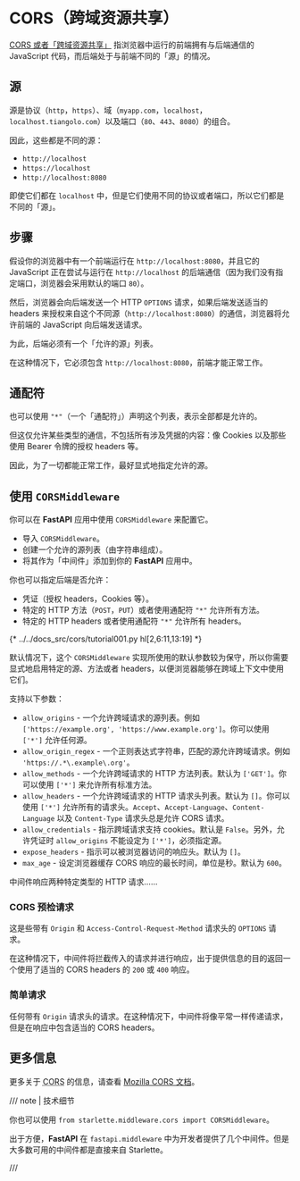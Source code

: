 # CORS（跨域资源共享）

<a href="https://developer.mozilla.org/en-US/docs/Web/HTTP/CORS" class="external-link" target="_blank">CORS 或者「跨域资源共享」</a> 指浏览器中运行的前端拥有与后端通信的 JavaScript 代码，而后端处于与前端不同的「源」的情况。

## 源

源是协议（`http`，`https`）、域（`myapp.com`，`localhost`，`localhost.tiangolo.com`）以及端口（`80`、`443`、`8080`）的组合。

因此，这些都是不同的源：

* `http://localhost`
* `https://localhost`
* `http://localhost:8080`

即使它们都在 `localhost` 中，但是它们使用不同的协议或者端口，所以它们都是不同的「源」。

## 步骤

假设你的浏览器中有一个前端运行在 `http://localhost:8080`，并且它的 JavaScript 正在尝试与运行在 `http://localhost` 的后端通信（因为我们没有指定端口，浏览器会采用默认的端口 `80`）。

然后，浏览器会向后端发送一个 HTTP `OPTIONS` 请求，如果后端发送适当的 headers 来授权来自这个不同源（`http://localhost:8080`）的通信，浏览器将允许前端的 JavaScript 向后端发送请求。

为此，后端必须有一个「允许的源」列表。

在这种情况下，它必须包含 `http://localhost:8080`，前端才能正常工作。

## 通配符

也可以使用 `"*"`（一个「通配符」）声明这个列表，表示全部都是允许的。

但这仅允许某些类型的通信，不包括所有涉及凭据的内容：像 Cookies 以及那些使用 Bearer 令牌的授权 headers 等。

因此，为了一切都能正常工作，最好显式地指定允许的源。

## 使用 `CORSMiddleware`

你可以在 **FastAPI** 应用中使用 `CORSMiddleware` 来配置它。

* 导入 `CORSMiddleware`。
* 创建一个允许的源列表（由字符串组成）。
* 将其作为「中间件」添加到你的 **FastAPI** 应用中。

你也可以指定后端是否允许：

* 凭证（授权 headers，Cookies 等）。
* 特定的 HTTP 方法（`POST`，`PUT`）或者使用通配符 `"*"` 允许所有方法。
* 特定的 HTTP headers 或者使用通配符 `"*"` 允许所有 headers。

{* ../../docs_src/cors/tutorial001.py hl[2,6:11,13:19] *}

默认情况下，这个 `CORSMiddleware` 实现所使用的默认参数较为保守，所以你需要显式地启用特定的源、方法或者 headers，以便浏览器能够在跨域上下文中使用它们。

支持以下参数：

* `allow_origins` - 一个允许跨域请求的源列表。例如 `['https://example.org', 'https://www.example.org']`。你可以使用 `['*']` 允许任何源。
* `allow_origin_regex` - 一个正则表达式字符串，匹配的源允许跨域请求。例如 `'https://.*\.example\.org'`。
* `allow_methods` - 一个允许跨域请求的 HTTP 方法列表。默认为 `['GET']`。你可以使用 `['*']` 来允许所有标准方法。
* `allow_headers` - 一个允许跨域请求的 HTTP 请求头列表。默认为 `[]`。你可以使用 `['*']` 允许所有的请求头。`Accept`、`Accept-Language`、`Content-Language` 以及 `Content-Type` 请求头总是允许 CORS 请求。
* `allow_credentials` - 指示跨域请求支持 cookies。默认是 `False`。另外，允许凭证时 `allow_origins` 不能设定为 `['*']`，必须指定源。
* `expose_headers` - 指示可以被浏览器访问的响应头。默认为 `[]`。
* `max_age` - 设定浏览器缓存 CORS 响应的最长时间，单位是秒。默认为 `600`。

中间件响应两种特定类型的 HTTP 请求……

### CORS 预检请求

这是些带有 `Origin` 和 `Access-Control-Request-Method` 请求头的 `OPTIONS` 请求。

在这种情况下，中间件将拦截传入的请求并进行响应，出于提供信息的目的返回一个使用了适当的 CORS headers 的 `200` 或 `400` 响应。

### 简单请求

任何带有 `Origin` 请求头的请求。在这种情况下，中间件将像平常一样传递请求，但是在响应中包含适当的 CORS headers。

## 更多信息

更多关于 <abbr title="Cross-Origin Resource Sharing">CORS</abbr> 的信息，请查看 <a href="https://developer.mozilla.org/en-US/docs/Web/HTTP/CORS" class="external-link" target="_blank">Mozilla CORS 文档</a>。

/// note | 技术细节

你也可以使用 `from starlette.middleware.cors import CORSMiddleware`。

出于方便，**FastAPI** 在 `fastapi.middleware` 中为开发者提供了几个中间件。但是大多数可用的中间件都是直接来自 Starlette。

///
